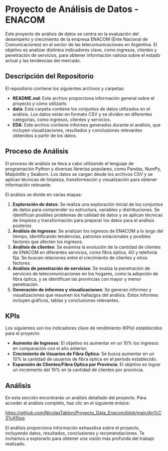 # Proyecto de Análisis de Datos - ENACOM

Este proyecto de análisis de datos se centra en la evaluación del desempeño y crecimiento de la empresa ENACOM (Ente Nacional de Comunicaciones) en el sector de las telecomunicaciones en Argentina. El objetivo es analizar distintos indicadores clave, como ingresos, clientes y penetración de servicios, para obtener información valiosa sobre el estado actual y las tendencias del mercado.

## Descripción del Repositorio

El repositorio contiene los siguientes archivos y carpetas:

- **README.md**: Este archivo proporciona información general sobre el proyecto y cómo utilizarlo.
- **data**: Esta carpeta contiene los conjuntos de datos utilizados en el análisis. Los datos están en formato CSV y se dividen en diferentes categorías, como ingresos, clientes y servicios.
- **EDA**: Este archivo contiene informes generados durante el análisis, que incluyen visualizaciones, resultados y conclusiones relevantes obtenidos a partir de los datos.

## Proceso de Análisis

El proceso de análisis se lleva a cabo utilizando el lenguaje de programación Python y diversas librerías populares, como Pandas, NumPy, Matplotlib y Seaborn. Los datos se cargan desde los archivos CSV y se aplican técnicas de limpieza, transformación y visualización para obtener información relevante.

El análisis se divide en varias etapas:

1. **Exploración de datos**: Se realiza una exploración inicial de los conjuntos de datos para comprender su estructura, variables y distribuciones. Se identifican posibles problemas de calidad de datos y se aplican técnicas de limpieza y transformación para preparar los datos para el análisis posterior.
2. **Análisis de ingresos**: Se analizan los ingresos de ENACOM a lo largo del tiempo, identificando tendencias, patrones estacionales y posibles factores que afecten los ingresos.
3. **Análisis de clientes**: Se examina la evolución de la cantidad de clientes de ENACOM en diferentes servicios, como fibra óptica, 4G y telefonía fija. Se buscan relaciones entre el crecimiento de clientes y otros factores.
4. **Análisis de penetración de servicios**: Se evalúa la penetración de servicios de telecomunicaciones en los hogares, como la adopción de fibra óptica, y se identifican las provincias con mayor y menor penetración.
5. **Generación de informes y visualizaciones**: Se generan informes y visualizaciones que resumen los hallazgos del análisis. Estos informes incluyen gráficos, tablas y conclusiones relevantes.
## KPIs

Los siguientes son los indicadores clave de rendimiento (KPIs) establecidos para el proyecto:

- **Aumento de Ingresos**: El objetivo es aumentar en un 10% los ingresos en comparación con el año anterior.
- **Crecimiento de Usuarios de Fibra Óptica**: Se busca aumentar en un 10% la cantidad de usuarios de fibra óptica en el período establecido.
- **Expansión de Clientes/Fibra Optica por Provincia**: El objetivo es lograr un incremento del 10% en la cantidad de clientes por provincia.


## Análisis

En esta sección encontrarás un análisis detallado del proyecto. Para acceder al análisis completo, haz clic en el siguiente enlace:

https://github.com/NicolasTablon/Proyecto_Data_Enacom/blob/main/An%C3%A1lisis

El análisis proporciona información exhaustiva sobre el proyecto, incluyendo datos, resultados, conclusiones y recomendaciones. Te invitamos a explorarlo para obtener una visión más profunda del trabajo realizado.
